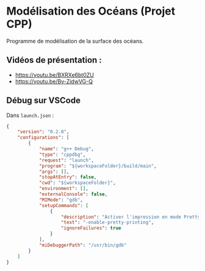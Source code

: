 # Modélisation des Océans (Projet CPP)

Programme de modélisation de la surface des océans.

## Vidéos de présentation :
- https://youtu.be/BXRXe6bt0ZU
- https://youtu.be/Bv-ZidwVG-Q

## Débug sur VSCode
Dans `launch.json` :
```json
{
    "version": "0.2.0",
    "configurations": [
        {
            "name": "g++ Debug",
            "type": "cppdbg",
            "request": "launch",
            "program": "${workspaceFolder}/build/main",
            "args": [],
            "stopAtEntry": false,
            "cwd": "${workspaceFolder}",
            "environment": [],
            "externalConsole": false,
            "MIMode": "gdb",
            "setupCommands": [
                {
                    "description": "Activer l'impression en mode Pretty pour gdb",
                    "text": "-enable-pretty-printing",
                    "ignoreFailures": true
                }
            ],
            "miDebuggerPath": "/usr/bin/gdb"
        }
    ]
}
```
